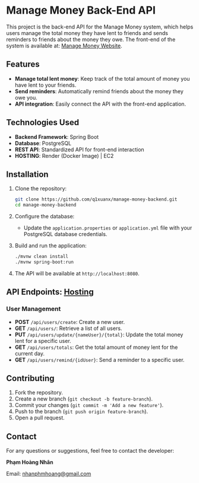 # Manage Money Back-End API

This project is the back-end API for the Manage Money system, which helps users manage the total money they have lent to friends and sends reminders to friends about the money they owe. The front-end of the system is available at: [Manage Money Website](https://roaring-pudding-f3daf4.netlify.app/).

## Features

- **Manage total lent money**: Keep track of the total amount of money you have lent to your friends.
- **Send reminders**: Automatically remind friends about the money they owe you.
- **API integration**: Easily connect the API with the front-end application.

## Technologies Used

- **Backend Framework**: Spring Boot
- **Database**: PostgreSQL
- **REST API**: Standardized API for front-end interaction
- **HOSTING**: Render (Docker Image) | EC2 

## Installation

1. Clone the repository:

    ```bash
    git clone https://github.com/q1xuanx/manage-money-backend.git
    cd manage-money-backend
    ```

2. Configure the database:
    - Update the `application.properties` or `application.yml` file with your PostgreSQL database credentials.

3. Build and run the application:

    ```bash
    ./mvnw clean install
    ./mvnw spring-boot:run
    ```

4. The API will be available at `http://localhost:8080`.

## API Endpoints: [Hosting](http://52.200.132.159/swagger-ui/index.html)
### User Management

- **POST** `/api/users/create`: Create a new user.
- **GET** `/api/users/`: Retrieve a list of all users.
- **PUT** `/api/users/update/{nameUser}/{total}`: Update the total money lent for a specific user.
- **GET** `/api/users/totals`: Get the total amount of money lent for the current day.
- **GET** `/api/users/remind/{idUser}`: Send a reminder to a specific user.


## Contributing

1. Fork the repository.
2. Create a new branch (`git checkout -b feature-branch`).
3. Commit your changes (`git commit -m 'Add a new feature'`).
4. Push to the branch (`git push origin feature-branch`).
5. Open a pull request.

## Contact

For any questions or suggestions, feel free to contact the developer:

**Phạm Hoàng Nhân**

Email: nhanphmhoang@gmail.com
